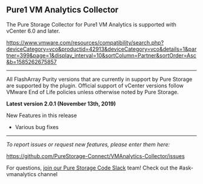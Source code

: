 
<!-- wp:heading -->
<h2>Pure1 VM Analytics Collector</h2>
<!-- /wp:heading -->

<!-- wp:paragraph -->
<p>The Pure Storage Collector for Pure1 VM Analytics is supported with vCenter 6.0 and later.</p>
<!-- /wp:paragraph -->

<!-- wp:paragraph -->
<p><a href="https://www.vmware.com/resources/compatibility/search.php?deviceCategory=vco&amp;productid=42913&amp;deviceCategory=vco&amp;details=1&amp;partner=399&amp;page=1&amp;display_interval=10&amp;sortColumn=Partner&amp;sortOrder=Asc&amp;b=1585262675857">https://www.vmware.com/resources/compatibility/search.php?deviceCategory=vco&amp;productid=42913&amp;deviceCategory=vco&amp;details=1&amp;partner=399&amp;page=1&amp;display_interval=10&amp;sortColumn=Partner&amp;sortOrder=Asc&amp;b=1585262675857</a></p>
<!-- /wp:paragraph -->

<!-- wp:separator -->
<hr class="wp-block-separator"/>
<!-- /wp:separator -->

<!-- wp:paragraph -->
<p>All FlashArray Purity versions that are currently in support by Pure Storage are supported by the plugin. Official support of vCenter versions follow VMware End of Life policies unless otherwise noted by Pure Storage.</p>
<!-- /wp:paragraph -->

<!-- wp:paragraph -->
<p><strong>Latest version 2.0.1 (November 13th, 2019)</strong></p>
<!-- /wp:paragraph -->

<!-- wp:paragraph -->
<p>New Features in this release</p>
<!-- /wp:paragraph -->

<ul>
<li>Various bug fixes</li>
</ul>

<!-- wp:separator -->
<hr class="wp-block-separator"/>
<!-- /wp:separator -->

<!-- wp:paragraph -->
<p><em>To report issues or request new features, please enter them here:</em></p>
<!-- /wp:paragraph -->

<!-- wp:paragraph -->
<p><a href="https://github.com/PureStorage-Connect/VMAnalytics-Collector/issues">https://github.com/PureStorage-Connect/VMAnalytics-Collector/issues</a></p>
<!-- /wp:paragraph -->

<!-- wp:paragraph -->
<p>For questions, <a href="https://codeinvite.purestorage.com/">join our Pure Storage Code Slack</a> team! Check out the #ask-vmanalytics channel</p>
<!-- /wp:paragraph -->
